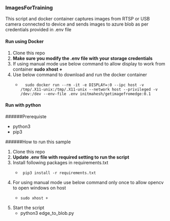 ### ImagesForTraining
This script and docker container captures images from RTSP or USB camera connected to device and sends images to azure blob as per credentials provided in .env file

#### Run using Docker 
1. Clone this repo
2. **Make sure you modify the .env file with your storage credentials**
3. If using manual mode use below command to allow display to work from container 
              **sudo xhost +**
4. Use below command to download and run the docker container
      -       sudo docker run --rm -it -e DISPLAY=:0 --ipc host -v /tmp/.X11-unix:/tmp/.X11-unix --network host --privileged -v /dev:/dev --env-file .env initmahesh/getimagefromedge:0.1

#### Run with python 

 ######Prerequiste 
   -  python3
   -  pip3 

 ######How to run this sample

   1. Clone this repo
   2. **Update .env file with required setting to run the script**
   3. Install following packages in requirements.txt
       -      pip3 install -r requirements.txt
   4. For using manual mode use below command only once to allow opencv to open windows on host 
        -     sudo xhost +
   5. Start the script
         -    python3 edge_to_blob.py 
